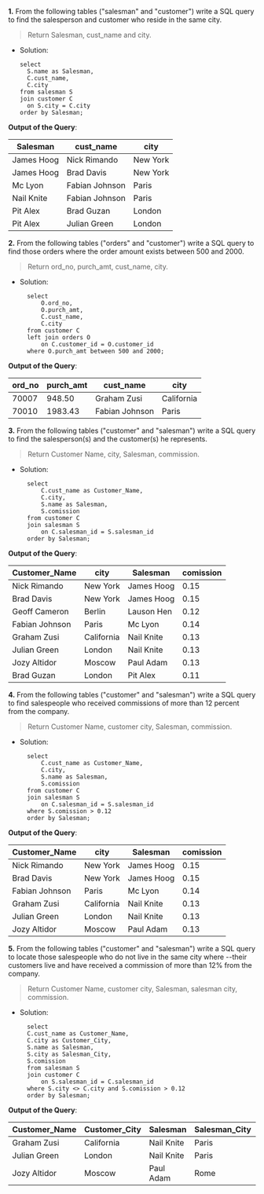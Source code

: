 **1.** From the following tables ("salesman" and "customer") write a SQL query to find the salesperson and customer who reside in the same city. 
> Return Salesman, cust_name and city.
- Solution:
  ```
  select
	S.name as Salesman,
	C.cust_name,
	C.city
  from salesman S
  join customer C
	on S.city = C.city
  order by Salesman;
  
**Output of the Query**:

| Salesman  | cust_name  | city | 
|-----------|------------|----------|
| James Hoog| Nick Rimando |	New York |
|James Hoog	| Brad Davis 	| New York |
|Mc Lyon 	| Fabian Johnson | Paris |
|Nail Knite	| Fabian Johnson |	Paris |
|Pit Alex	| Brad Guzan |	London |
|Pit Alex	| Julian Green |	London |

**2.** From the following tables ("orders" and "customer") write a SQL query to find those orders where the order amount exists between 500 and 2000. 
> Return ord_no, purch_amt, cust_name, city.
- Solution:
  ```
	select
		O.ord_no,
		O.purch_amt,
		C.cust_name,
		C.city
	from customer C
	left join orders O
		on C.customer_id = O.customer_id
	where O.purch_amt between 500 and 2000;	

**Output of the Query**:

| ord_no  | purch_amt | cust_name | city |
|-----------|------------|----------|----------|
| 70007	| 948.50 |	Graham Zusi	| California |
| 70010	| 1983.43|	Fabian Johnson	| Paris |

**3.** From the following tables ("customer" and "salesman") write a SQL query to find the salesperson(s) and the customer(s) he represents. 
> Return Customer Name, city, Salesman, commission.
- Solution:
  ```
	select
		C.cust_name as Customer_Name,
		C.city,
		S.name as Salesman,
		S.comission
	from customer C
	join salesman S
		on C.salesman_id = S.salesman_id
	order by Salesman;

**Output of the Query**:

| Customer_Name  | city | Salesman | comission |
|-----------|------------|----------|----------|
| Nick Rimando	| New York | James Hoog | 0.15 |
| Brad Davis |	New York | James Hoog	| 0.15 |
| Geoff Cameron	| Berlin | Lauson Hen |	0.12 |
| Fabian Johnson | Paris | Mc Lyon | 0.14 |
| Graham Zusi |	California | Nail Knite | 0.13 |
| Julian Green | London | Nail Knite | 0.13 |
| Jozy Altidor	| Moscow | Paul Adam | 0.13 |
| Brad Guzan |	London	 | Pit Alex | 0.11 |

**4.** From the following tables ("customer" and "salesman") write a SQL query to find salespeople who received commissions of more than 12 percent from the company. 
> Return Customer Name, customer city, Salesman, commission.
- Solution:
  ```
	select
		C.cust_name as Customer_Name,
		C.city,
		S.name as Salesman,
		S.comission
	from customer C
	join salesman S
		on C.salesman_id = S.salesman_id
	where S.comission > 0.12
	order by Salesman;

**Output of the Query**:

| Customer_Name  | city | Salesman | comission |
|-----------|------------|----------|----------|
|Nick Rimando	|New York |James Hoog |0.15|
|Brad Davis	|New York |James Hoog |0.15|
|Fabian Johnson |Paris | Mc Lyon |0.14|
|Graham Zusi|	California| Nail Knite|0.13|
|Julian Green	|London	|Nail Knite|0.13|
|Jozy Altidor	|Moscow	|Paul Adam|0.13|

**5.** From the following tables ("customer" and "salesman") write a SQL query to locate those salespeople who do not live in the same city where 
--their customers live and have received a commission of more than 12% from the company. 
> Return Customer Name, customer city, Salesman, salesman city, commission. 
- Solution:
  ```
	select
	C.cust_name as Customer_Name,
	C.city as Customer_City,
	S.name as Salesman,
	S.city as Salesman_City,
	S.comission
	from salesman S
	join customer C
		on S.salesman_id = C.salesman_id
	where S.city <> C.city and S.comission > 0.12
	order by Salesman;

**Output of the Query**:

| Customer_Name  | Customer_City | Salesman | Salesman_City | comission |
|----------------|---------------|----------|---------------|-----------|
| Graham Zusi| California| Nail Knite |	Paris| 0.13 |
| Julian Green| London| Nail Knite | Paris | 0.13 |
| Jozy Altidor| Moscow | Paul Adam | Rome | 0.13 |
